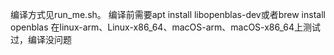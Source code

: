 编译方式见run_me.sh。
编译前需要apt install libopenblas-dev或者brew install openblas
在linux-arm、Linux-x86_64、macOS-arm、macOS-x86_64上测试过，编译没问题